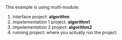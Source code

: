 This example is using multi-module:
1. interface project: **algorithm**
2. impelementation 1 project: **algorithm1**
3. impelementation 2 project: **algorithm2**
4. running project: where you actually run the project


